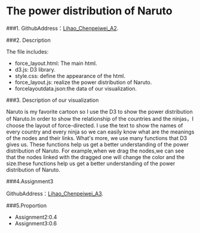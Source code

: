 The power distribution of Naruto
====================


###1. GithubAddress：[Lihao_Chenpeiwei_A2](https://github.com/vis2014/Assignment2/tree/Lihao_Chenpeiwei_A2).

###2. Description

The file includes:

+ force_layout.html: The main html.
+ d3.js: D3 library.
+ style.css: define the appearance of the html.
+ force_layout.js: realize the power distribution of Naruto.
+ forcelayoutdata.json:the data of our visualization.


###3. Description of our visualization

Naruto is my favorite cartoon so I use the D3 to show the power distribution of Naruto.In order to show the relationship of the countries and the ninjas，I choose the layout of force-directed. I use the text to show the names of every country and every ninja so we can easily know what are the meanings of the nodes and their links. What's more, we use many functions that D3 gives us. These functions help us get a better understanding of the power distribution of Naruto. For example,when we drag the nodes,we can see that the nodes linked with the dragged one will change the color and the size.these functions help us get a better understanding of the power distribution of Naruto.

###4.Assignment3

GithubAddress：[Lihao_Chenpeiwei_A3](https://github.com/vis2014/Assignment3/tree/Lihao_Chenpeiwei_A3).

###5.Proportion

+ Assignment2:0.4
+ Assignment3:0.6
